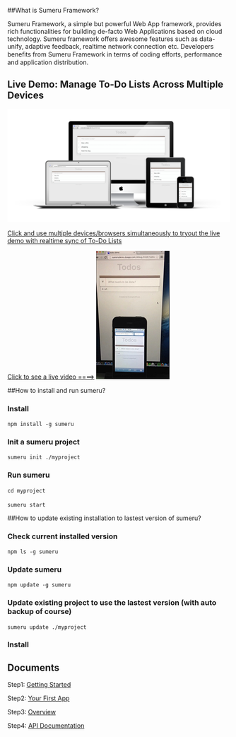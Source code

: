 ##What is Sumeru Framework?



Sumeru Framework, a simple but powerful Web App framework, provides rich functionalities for building de-facto Web Applications based on cloud technology. Sumeru framework offers awesome features such as data-unify, adaptive feedback, realtime network connection etc. Developers beneﬁts from Sumeru Framework in terms of coding efforts, performance and application distribution.

## Live Demo: Manage To-Do Lists Across Multiple Devices

![](docs/images/devices.png)


[Click and use multiple devices/browsers simultaneously to tryout the live demo with realtime sync of To-Do Lists](http://sumerudemo.duapp.com/debug.html#/todos)



[Click to see a live video ====>](http://v.youku.com/v_show/id_XNTI5NzcxNTcy.html) 
![](docs/images/youkuvideo.png)




##How to install and run sumeru?

### Install


	npm install -g sumeru
	
### Init a sumeru project

	sumeru init ./myproject
	
### Run sumeru

	cd myproject
	
	sumeru start



##How to update existing installation to lastest version of sumeru?

### Check current installed version

	npm ls -g sumeru

### Update sumeru 

	npm update -g sumeru
	
### Update existing project to use the lastest version (with auto backup of course)

	sumeru update ./myproject

### Install


## Documents


Step1: [Getting Started](https://github.com/brandnewera/sumeru/blob/master/docs/step1_getting_started.md)

Step2: [Your First App](https://github.com/brandnewera/sumeru/blob/master/docs/step2_your_first_app.md)

Step3: [Overview](https://github.com/brandnewera/sumeru/blob/master/docs/step3_overview.md)
	
Step4: [API Documentation](https://github.com/brandnewera/sumeru/blob/master/docs/step4_API_Documentation.md)
